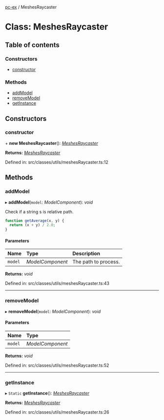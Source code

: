[pc-ex](https://github.com/TheFBplus/pc-ex/blob/main/docs/md/README.md) / MeshesRaycaster

# Class: MeshesRaycaster

## Table of contents

### Constructors

- [constructor](https://github.com/TheFBplus/pc-ex/blob/main/docs/md/classes/meshesraycaster.md#constructor)

### Methods

- [addModel](https://github.com/TheFBplus/pc-ex/blob/main/docs/md/classes/meshesraycaster.md#addmodel)
- [removeModel](https://github.com/TheFBplus/pc-ex/blob/main/docs/md/classes/meshesraycaster.md#removemodel)
- [getInstance](https://github.com/TheFBplus/pc-ex/blob/main/docs/md/classes/meshesraycaster.md#getinstance)

## Constructors

### constructor

\+ **new MeshesRaycaster**(): [*MeshesRaycaster*](https://github.com/TheFBplus/pc-ex/blob/main/docs/md/classes/meshesraycaster.md)

**Returns:** [*MeshesRaycaster*](https://github.com/TheFBplus/pc-ex/blob/main/docs/md/classes/meshesraycaster.md)

Defined in: src/classes/utils/meshesRaycaster.ts:12

## Methods

### addModel

▸ **addModel**(`model`: *ModelComponent*): *void*

Check if a string s is relative path.
```ts
function getAverage(x, y) {
  return (x + y) / 2.0;
}
```

#### Parameters

| Name | Type | Description |
| :------ | :------ | :------ |
| `model` | *ModelComponent* | The path to process. |

**Returns:** *void*

Defined in: src/classes/utils/meshesRaycaster.ts:43

___

### removeModel

▸ **removeModel**(`model`: *ModelComponent*): *void*

#### Parameters

| Name | Type |
| :------ | :------ |
| `model` | *ModelComponent* |

**Returns:** *void*

Defined in: src/classes/utils/meshesRaycaster.ts:52

___

### getInstance

▸ `Static` **getInstance**(): [*MeshesRaycaster*](https://github.com/TheFBplus/pc-ex/blob/main/docs/md/classes/meshesraycaster.md)

**Returns:** [*MeshesRaycaster*](https://github.com/TheFBplus/pc-ex/blob/main/docs/md/classes/meshesraycaster.md)

Defined in: src/classes/utils/meshesRaycaster.ts:26
